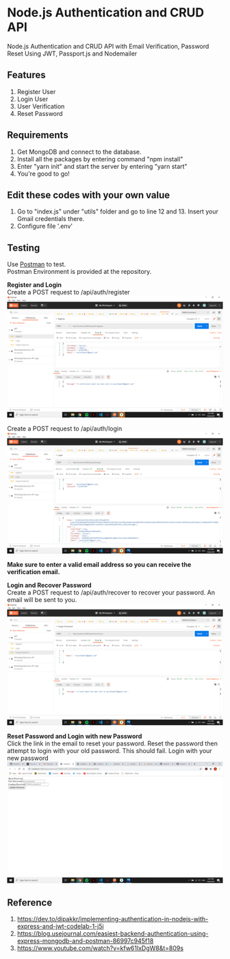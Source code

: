 # Node.js Authentication and CRUD API
Node.js Authentication and CRUD API with Email Verification, Password Reset Using JWT, Passport.js and Nodemailer

## Features
1. Register User
2. Login User
3. User Verification
4. Reset Password

## Requirements
1. Get MongoDB and connect to the database.
2. Install all the packages by entering command "npm install"
3. Enter "yarn init" and start the server by entering "yarn start"
4. You're good to go!

## Edit these codes with your own value
1. Go to "index.js" under "utils" folder and go to line 12 and 13. Insert your Gmail credentials there.
2. Configure file '.env'

## Testing
Use <a href="https://www.getpostman.com" target="_blank">Postman</a> to test.<br/>
Postman Environment is provided at the repository. 

**Register and Login** <br/>
Create a POST request to /api/auth/register <br/>
![Register](https://github.com/asyrafjamil/NodeJS-Authentication-App-JWT/blob/master/Register%20User.png "Register")


Create a POST request to /api/auth/login
![Login](https://github.com/asyrafjamil/NodeJS-Authentication-App-JWT/blob/master/Login%20User.png "Login")

**Make sure to enter a valid email address so you can receive the verification email.**<br/>

**Login and Recover Password** <br/>
Create a POST request to /api/auth/recover to recover your password. An email will be sent to you.
![Recover](https://github.com/asyrafjamil/NodeJS-Authentication-App-JWT/blob/master/Reset%20Password.png "Reset")

**Reset Password and Login with new Password** <br/>
Click the link in the email to reset your password. 
Reset the password then attempt to login with your old password. This should fail. Login with your new password
![Reset](https://github.com/asyrafjamil/NodeJS-Authentication-App-JWT/blob/master/Change%20Password.png "Reset")

## Reference 

1. https://dev.to/dipakkr/implementing-authentication-in-nodejs-with-express-and-jwt-codelab-1-j5i
2. https://blog.usejournal.com/easiest-backend-authentication-using-express-mongodb-and-postman-86997c945f18
3. https://www.youtube.com/watch?v=kfw61IxDgW8&t=809s

